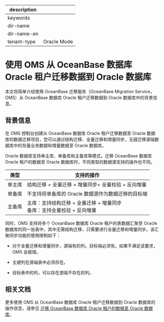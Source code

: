 |description||
|---|---|
|keywords||
|dir-name||
|dir-name-en||
|tenant-type|Oracle Mode|

# 使用 OMS 从 OceanBase 数据库 Oracle 租户迁移数据到 Oracle 数据库

本文将简单介绍使用 OceanBase 迁移服务（OceanBase Migration Service，OMS）从 OceanBase 数据库 Oracle 租户迁移数据到 Oracle 数据库中的背景信息。

## 背景信息

在 OMS 控制台创建从 OceanBase 数据库 Oracle 租户迁移数据至 Oracle 数据库的数据迁移项目，您可以通过结构迁移、全量迁移和增量同步，无缝迁移源端数据库中的存量业务数据和增量数据至 Oracle 数据库。

Oracle 数据库支持单主库、单备库和主备库等模式。迁移 OceanBase 数据库 Oracle 租户的数据至 Oracle 数据库时，不同类型的数据源支持的操作也不同。

| 类型  |                           支持的操作                           |
|-----|-----------------------------------------------------------|
| 单主库 | 结构迁移 + 全量迁移 + 增量同步+ 全量校验 + 反向增量                           |
| 单备库 | 不支持将单备库的 Oracle 数据源作为数据迁移的目标端                             |
| 主备库 | 主库：支持结构迁移 + 全量迁移 + 增量同步 </br> 备库：支持全量校验 + 反向增量 |

同时，OMS 支持将多个 OceanBase 数据库 Oracle 租户的表数据汇聚至 Oracle 数据库的同一张表中，其中无需结构迁移，只需要进行全量迁移和增量同步。该汇聚同步功能的使用限制如下：

* 对于全量迁移和增量同步，源端有的列，目标端必须有。如果不满足该要求，OMS 会报错。

* 主键列在源端表中必须存在。

* 目标表中的列，可以存在源端不存在的列。

## 相关文档

更多使用 OMS 从 OceanBase 数据库 Oracle 租户迁移数据到 Oracle 数据库的操作信息，请参见 [迁移 OceanBase 数据库 Oracle 租户的数据至 Oracle 数据库](https://www.oceanbase.com/docs/enterprise-oms-doc-cn-1000000000091379)。
